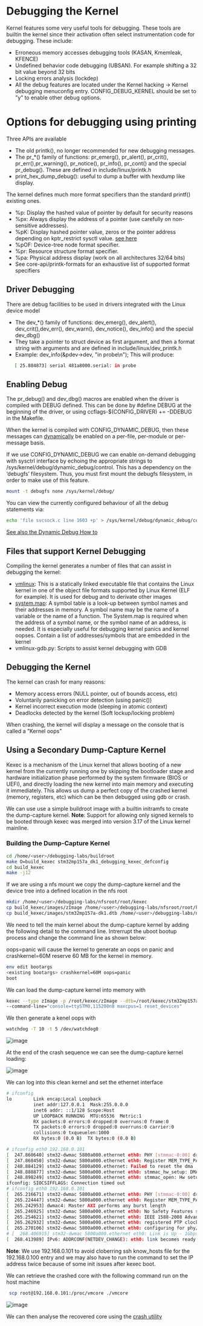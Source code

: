 
# Debugging the Kernel

Kernel features some very useful tools for debugging. These tools are builtin the kernel since their activation often select instrumentation code for debugging. These include:

- Erroneous memory accesses debugging tools (KASAN, Kmemleak, KFENCE)
- Undefined behavior code debugging (UBSAN). For example shifting a 32 bit value beyond 32 bits
- Locking errors analysis (lockdep)
- All the debug features are located under the Kernel hacking -> Kernel debugging menuconfig entry. CONFIG_DEBUG_KERNEL should be set to ”y” to enable other debug options.


# Options for debugging using printing
Three APIs are available
- The old printk(), no longer recommended for new debugging messages.
- The pr_*() family of functions: pr_emerg(), pr_alert(), pr_crit(), pr_err(),pr_warning(), pr_notice(), pr_info(), pr_cont() and the special pr_debug(). These are defined in include/linux/printk.h
- print_hex_dump_debug(): useful to dump a buffer with hexdump like display.

The kernel defines much more format specifiers than the standard printf() existing ones.
-  %p: Display the hashed value of pointer by default for security reasons
- %px: Always display the address of a pointer (use carefully on non-sensitive
addresses).
- %pK: Display hashed pointer value, zeros or the pointer address depending on kptr_restrict sysctl value. [see here](https://sysctl-explorer.net/kernel/kptr_restrict/)
- %pOF: Device-tree node format specifier.
- %pr: Resource structure format specifier.
- %pa: Physical address display (work on all architectures 32/64 bits)
-  See core-api/printk-formats for an exhaustive list of supported format specifiers

## Driver Debugging
There are debug facilities to be used in drivers integrated with the Linux device model

- The dev_*() family of functions: dev_emerg(), dev_alert(), dev_crit(),dev_err(), dev_warn(), dev_notice(), dev_info() and the special dev_dbg()
- They take a pointer to struct device as first argument, and then a format string with arguments and are defined in include/linux/dev_printk.h
- Example: dev_info(&pdev->dev, "in probe\n"); This will produce:

```sh
   [ 25.884873] serial 481a8000.serial: in probe
````

## Enabling Debug

The pr_debug() and dev_dbg() macros are enabled when the driver is compiled with DEBUG defined. This can be done by #define DEBUG at the beginning of the driver, or using ccflags-$(CONFIG_DRIVER) += -DDEBUG in the Makefile.

When the kernel is compiled with CONFIG_DYNAMIC_DEBUG, then these messages can [dynamically](https://www.kernel.org/doc/Documentation/admin-guide/dynamic-debug-howto.rst) be enabled on a per-file, per-module or per-message basis. 

If we use CONFIG_DYNAMIC_DEBUG we can enable on-demand debugging with sysctrl interface by echoing the appropriate strings to /sys/kernel/debug/dynamic_debug/control.
This has a dependency on the ‘debugfs’ filesystem. Thus, you must first mount the debugfs filesystem, in order to make use of this feature. 

```sh
mount -t debugfs none /sys/kernel/debug/
```

You can view the currently configured behaviour of all the debug statements via:

```sh
echo 'file svcsock.c line 1603 +p' > /sys/kernel/debug/dynamic_debug/control
```

[See also the Dynamic Debug How to](https://www.kernel.org/doc/html/v5.0/admin-guide/dynamic-debug-howto.html)

## Files that support Kernel Debugging

Compiling the kernel generates a number of files that can assist in debugging the kernel:
- [vmlinux](https://en.wikipedia.org/wiki/Vmlinux): This is a statically linked executable file that contains the Linux kernel in one of the object file formats supported by Linux Kernel (ELF for example). It is used for debug and to derivate other images
- [system.map](https://en.wikipedia.org/wiki/System.map#:~:text=In%20Linux%2C%20the%20System.,the%20name%20of%20a%20function.): A symbol table is a look-up between symbol names and their addresses in memory. A symbol name may be the name of a variable or the name of a function. The System.map is required when the address of a symbol name, or the symbol name of an address, is needed. It is especially useful for debugging kernel panics and kernel oopses. Contain a list of addresses/symbols that are embedded in the kernel
- vmlinux-gdb.py: Scripts to assist kernel debugging with GDB


## Debugging the Kernel

The kernel can crash for many reasons:
- Memory access errors (NULL pointer, out of bounds access, etc)
- Voluntarily panicking on error detection (using panic())
- Kernel incorrect execution mode (sleeping in atomic context)
- Deadlocks detected by the kernel (Soft lockup/locking problem)

When crashing, the kernel will display a message on the console that is called a ”Kernel oops”

## Using a Secondary Dump-Capture Kernel

Kexec is a mechanism of the Linux kernel that allows booting of a new kernel from the currently running one by skipping the bootloader stage and hardware initialization phase performed by the system firmware (BIOS or UEFI), and directly loading the new kernel into main memory and executing it immediately. 
This allows us dump a perfect copy of the crashed kernel (memory, registers, etc) which can be then debugged using gdb or crash.

We can use use a simple buildroot image with a builtin initramfs to create the dump-capture kernel.
**Note**: Support for allowing only signed kernels to be booted through kexec was merged into version 3.17 of the Linux kernel mainline.

### Building the Dump-Capture Kernel

```sh
cd /home/<user>/debugging-labs/buildroot
make O=build_kexec stm32mp157a_dk1_debugging_kexec_defconfig
cd build_kexec
make -j12
```

If we are using a nfs mount we copy the dump-capture kernel and the device tree into a defined location in the nfs root

```sh
mkdir /home/<user>/debugging-labs/nfsroot/root/kexec
cp build_kexec/images/zImage /home/<user>/debugging-labs/nfsroot/root/kexec
cp build_kexec/images/stm32mp157a-dk1.dtb /home/<user>/debugging-labs/nfsroot/root/kexec
```

We need to tell the main kernel about the dump-capture kernel by adding the following detail to the command line. Intrerrupt the uboot bootup process and change the command line as shown below:

oops=panic will cause the kernel to generate an oops on panic and crashkernel=60M reserve 60 MB for the kernel in memory.

```sh
env edit bootargs
<existing bootargs> crashkernel=60M oops=panic
boot
```

We can load the dump-capture kernel into memory with

```sh
kexec --type zImage -p /root/kexec/zImage --dtb=/root/kexec/stm32mp157a-dk1.dtb
--command-line="console=ttySTM0,115200n8 maxcpus=1 reset_devices"
```

We then generate a kenel oops with

```sh
watchdog -T 10 -t 5 /dev/watchdog0
```

![image](https://user-images.githubusercontent.com/12407183/209828387-fb42842d-cbba-43cb-acd3-96afa122557d.png)

At the end of the crash sequence we can see the dump-capture kernel loading:

![image](https://user-images.githubusercontent.com/12407183/209828676-11ab45b4-ed79-4565-a72e-fb98d54cf1db.png)


We can log into this clean kernel and set the ethernet interface

```sh
# ifconfig
lo        Link encap:Local Loopback  
          inet addr:127.0.0.1  Mask:255.0.0.0
          inet6 addr: ::1/128 Scope:Host
          UP LOOPBACK RUNNING  MTU:65536  Metric:1
          RX packets:0 errors:0 dropped:0 overruns:0 frame:0
          TX packets:0 errors:0 dropped:0 overruns:0 carrier:0
          collisions:0 txqueuelen:1000 
          RX bytes:0 (0.0 B)  TX bytes:0 (0.0 B)

# ifconfig eth0 192.168.0.101
[  247.860640] stm32-dwmac 5800a000.ethernet eth0: PHY [stmmac-0:00] driver [Generic PHY] (irq=POLL)
[  247.868450] stm32-dwmac 5800a000.ethernet eth0: Register MEM_TYPE_PAGE_POOL RxQ-0
[  248.884129] stm32-dwmac 5800a000.ethernet: Failed to reset the dma
[  248.888877] stm32-dwmac 5800a000.ethernet eth0: stmmac_hw_setup: DMA engine initialization failed
[  248.898249] stm32-dwmac 5800a000.ethernet eth0: stmmac_open: Hw setup failed
ifconfig: SIOCSIFFLAGS: Connection timed out
# ifconfig eth0 192.168.0.101
[  265.216671] stm32-dwmac 5800a000.ethernet eth0: PHY [stmmac-0:00] driver [Generic PHY] (irq=POLL)
[  265.224447] stm32-dwmac 5800a000.ethernet eth0: Register MEM_TYPE_PAGE_POOL RxQ-0
[  265.242953] dwmac4: Master AXI performs any burst length
[  265.246925] stm32-dwmac 5800a000.ethernet eth0: No Safety Features support found
[  265.254621] stm32-dwmac 5800a000.ethernet eth0: IEEE 1588-2008 Advanced Timestamp supported
[  265.262932] stm32-dwmac 5800a000.ethernet eth0: registered PTP clock
[  265.270106] stm32-dwmac 5800a000.ethernet eth0: configuring for phy/rgmii-id link mode
# [  268.406915] stm32-dwmac 5800a000.ethernet eth0: Link is Up - 1Gbps/Full - flow control rx/tx
[  268.413989] IPv6: ADDRCONF(NETDEV_CHANGE): eth0: link becomes ready

```

**Note**: We use 192.168.0.101 to avoid cloberring ssh know_hosts file for the 192.168.0.100 entry and we may also have to run the command to set the IP address twice  because of some init issues after kexec boot.

We can retrieve the crashed core with the following command run on the host machine

```sh
 scp root@192.168.0.101:/proc/vmcore ./vmcore
```

![image](https://user-images.githubusercontent.com/12407183/209829627-8354782f-8352-42d6-b94a-aaa9c8af6db7.png)


We can then analyse the recovered core using the [crash utility](crash.md)
